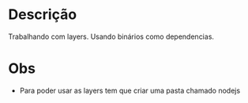 # Descrição 

Trabalhando com layers. Usando binários como dependencias.

# Obs 

* Para poder usar as layers tem que criar uma pasta chamado nodejs